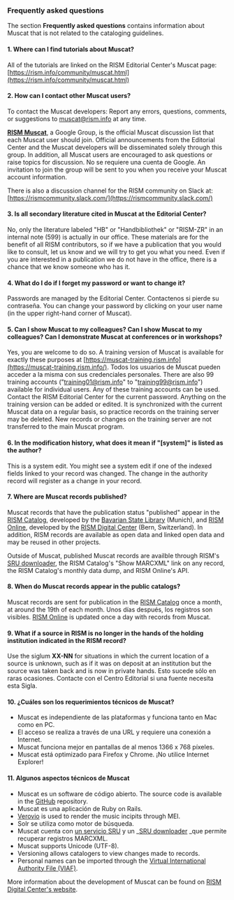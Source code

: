 ### Frequently asked questions

The section **Frequently asked questions** contains information about Muscat that is not related to the cataloging guidelines.

#### 1. Where can I find tutorials about Muscat?

All of the tutorials are linked on the RISM Editorial Center's Muscat page: [https://rism.info/community/muscat.html](https://rism.info/community/muscat.html)

#### 2. How can I contact other Muscat users?

To contact the Muscat developers: Report any errors, questions, comments, or suggestions to muscat@rism.info at any time.

**[RISM Muscat](https://groups.google.com/forum/#!forum/rism-muscat)**, a Google Group, is the official Muscat discussion list that each Muscat user should join. Official announcements from the Editorial Center and the Muscat developers will be disseminated solely through this group. In addition, all Muscat users are encouraged to ask questions or raise topics for discussion. No se requiere una cuenta de Google. An invitation to join the group will be sent to you when you receive your Muscat account information.

There is also a discussion channel for the RISM community on Slack at:   
[https://rismcommunity.slack.com/](https://rismcommunity.slack.com/)

#### 3. Is all secondary literature cited in Muscat at the Editorial Center?

No, only the literature labeled "HB" or "Handbibliothek" or "RISM-ZR" in an internal note (599) is actually in our office. These materials are for the benefit of all RISM contributors, so if we have a publication that you would like to consult, let us know and we will try to get you what you need. Even if you are interested in a publication we do not have in the office, there is a chance that we know someone who has it.

#### 4. What do I do if I forget my password or want to change it?

Passwords are managed by the Editorial Center. Contactenos si pierde su contraseña. You can change your password by clicking on your user name (in the upper right-hand corner of Muscat).

#### 5. Can I show Muscat to my colleagues? Can I show Muscat to my colleagues? Can I demonstrate Muscat at conferences or in workshops?

Yes, you are welcome to do so. A training version of Muscat is available for exactly these purposes at [https://muscat-training.rism.info](https://muscat-training.rism.info/). Todos los usuarios de Muscat pueden acceder a la misma con sus credenciales personales. There are also 99 training accounts ("training01@rism.info" to "training99@rism.info") available for individual users. Any of these training accounts can be used. Contact the RISM Editorial Center for the current password. Anything on the training version can be added or edited. It is synchronized with the current Muscat data on a regular basis, so practice records on the training server may be deleted. New records or changes on the training server are not transferred to the main Muscat program.

#### 6. In the modification history, what does it mean if "[system]" is listed as the author?

This is a system edit. You might see a system edit if one of the indexed fields linked to your record was changed. The change in the authority record will register as a change in your record.

#### 7. Where are Muscat records published?

Muscat records that have the publication status "published" appear in the [RISM Catalog](https://opac.rism.info/), developed by the [Bavarian State Library](https://www.bsb-muenchen.de/) (Munich), and [RISM Online](https://rism.online/), developed by the [RISM Digital Center](https://rism.info/digital-center.html) (Bern, Switzerland). In addition, RISM records are available as open data and linked open data and may be reused in other projects.

Outside of Muscat, published Muscat records are availble through RISM's [SRU downloader](https://github.com/rism-international/sru-downloader), the RISM Catalog's "Show MARCXML" link on any record, the RISM Catalog's monthly data dump, and RISM Online's API.

#### 8. When do Muscat records appear in the public catalogs?

Muscat records are sent for publication in the [RISM Catalog](https://opac.rism.info/) once a month, at around the 19th of each month. Unos días después, los registros son visibles. [RISM Online](https://rism.online/) is updated once a day with records from Muscat.

#### 9. What if a source in RISM is no longer in the hands of the holding institution indicated in the RISM record?

Use the siglum **XX-NN** for situations in which the current location of a source is unknown, such as if it was on deposit at an institution but the source was taken back and is now in private hands. Esto sucede sólo en raras ocasiones. Contacte con el Centro Editorial si una fuente necesita esta Sigla.

#### 10. ¿Cuáles son los requerimientos técnicos de Muscat?

- Muscat es independiente de las plataformas y funciona tanto en Mac como en PC.
- El acceso se realiza a través de una URL y requiere una conexión a Internet.
- Muscat funciona mejor en pantallas de al menos 1366 x 768 píxeles.
- Muscat está optimizado para Firefox y Chrome. ¡No utilice Internet Explorer!

#### 11. Algunos aspectos técnicos de Muscat

- Muscat es un software de código abierto. The source code is available in the [GitHub](https://github.com/rism-ch/muscat) repository.
- Muscat es una aplicación de Ruby on Rails.
- [Verovio](https://www.verovio.org/pae-editor.html) is used to render the music incipits through MEI.
- Solr se utiliza como motor de búsqueda.
- Muscat cuenta con [un servicio SRU](https://github.com/rism-ch/muscat/wiki/SRU) y un _[SRU downloader](https://github.com/rism-international/sru-downloader) _que permite recuperar registros MARCXML.
- Muscat supports Unicode (UTF-8).
- Versioning allows catalogers to view changes made to records.
- Personal names can be imported through the [Virtual International Authority File (VIAF)](https://viaf.org/).

More information about the development of Muscat can be found on [RISM Digital Center's website](https://rism.digital/tools/muscat.html).
